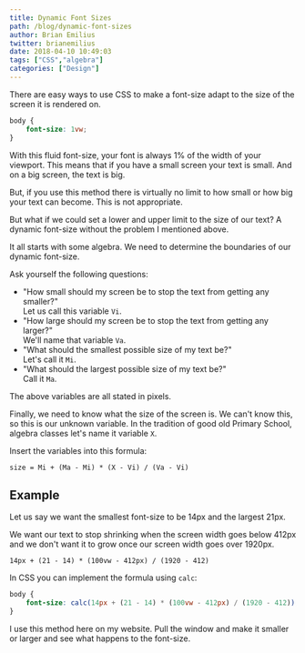 ```yaml
---
title: Dynamic Font Sizes
path: /blog/dynamic-font-sizes
author: Brian Emilius
twitter: brianemilius
date: 2018-04-10 10:49:03
tags: ["CSS","algebra"]
categories: ["Design"]
---
```

There are easy ways to use CSS to make a font-size adapt to the size of the screen it is rendered on.

```CSS
body {
    font-size: 1vw;
}
```

With this fluid font-size, your font is always 1% of the width of your viewport. This means that if you have a small screen your text is small. And on a big screen, the text is big.

But, if you use this method there is virtually no limit to how small or how big your text can become. This is not appropriate.

But what if we could set a lower and upper limit to the size of our text? A dynamic font-size without the problem I mentioned above.

It all starts with some algebra. We need to determine the boundaries of our dynamic font-size.

Ask yourself the following questions:

* "How small should my screen be to stop the text from getting any smaller?"  
Let us call this variable `Vi`.
* "How large should my screen be to stop the text from getting any larger?"  
We'll name that variable `Va`.
* "What should the smallest possible size of my text be?"  
Let's call it `Mi`.
* "What should the largest possible size of my text be?"  
Call it `Ma`.

The above variables are all stated in pixels.

Finally, we need to know what the size of the screen is. We can't know this, so this is our unknown variable. In the tradition of good old Primary School, algebra classes let's name it variable `X`.

Insert the variables into this formula:

`size = Mi + (Ma - Mi) * (X - Vi) / (Va - Vi)`

## Example
Let us say we want the smallest font-size to be 14px and the largest 21px.

We want our text to stop shrinking when the screen width goes below 412px and we don't want it to grow once our screen width goes over 1920px.

`14px + (21 - 14) * (100vw - 412px) / (1920 - 412)`

In CSS you can implement the formula using `calc`:

```CSS
body {
    font-size: calc(14px + (21 - 14) * (100vw - 412px) / (1920 - 412));
}
```

I use this method here on my website. Pull the window and make it smaller or larger and see what happens to the font-size.